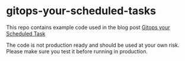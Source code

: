 # gitops-your-scheduled-tasks

This repo contains example code used in the blog post [Gitops your Scheduled Task](https://rudimartinsen.com/2023/09/04/gitops-your-scheduled-tasks/)

The code is not production ready and should be used at your own risk. Please make sure you test it before running in production.
